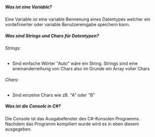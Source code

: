 ##### Was ist eine Variable?
Eine Variable ist eine variable Bennenung eines Datentypes welcher ein vordefinierter oder variable Benutzereingabe speichern kann. 

##### Was sind Strings und Chars für Datentypen?

###### Strings:
- Sind einfache Wörter "Auto" wäre ein String. Strings sind eine aneinanderreihung von Chars also im Grunde ein Array voller Chars
###### Chars:
- Sind einzelne Chars wie zB. "A" oder "B"


##### Was ist die Console in C#?
Die Console ist das Ausgabefenster des C#-Konsolen Programms. Nachdem das Programm kompiliert wurde wird es in eben diesem ausgegeben. 
	